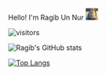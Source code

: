 <!--
**rafaelragib/rafaelragib** is a ✨ _special_ ✨ repository because its `README.md` (this file) appears on your GitHub profile.
!-->
Hello! I'm Ragib Un Nur <img src="https://github.com/rafaelragib/rafaelragib/blob/main/tenor.gif" width="25px">

![visitors](https://visitor-badge-reloaded.herokuapp.com/badge?page_id=<rafaelragib.rafaelragib>&color=<blue>)

![Ragib's GitHub stats](https://github-readme-stats.vercel.app/api?username=rafaelragib&show_icons=true&theme=vue)

[![Top Langs](https://github-readme-stats.vercel.app/api/top-langs/?username=rafaelragib&layout=compact)](https://github.com/anuraghazra/github-readme-stats)
